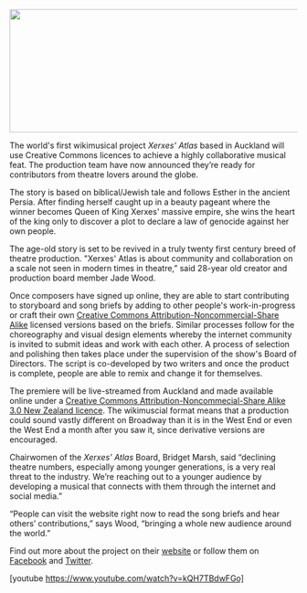 <html><body><p style="text-align:center;"><a href="http://creativecommons.org.nz/wp-content/uploads/2011/03/xerxesatlas.jpg"><img class="alignleft size-full wp-image-848" title="xerxesatlas" src="http://creativecommons.org.nz/wp-content/uploads/2011/03/xerxesatlas.jpg" alt="" width="552" height="216"></a></p>

The world's first wikimusical project <em>Xerxes’ Atlas</em> based in Auckland will use Creative Commons licences to achieve a highly collaborative musical feat. The production team have now announced they’re ready for contributors from theatre lovers around the globe.



The story is based on biblical/Jewish tale and follows Esther in the ancient Persia. After finding herself caught up in a beauty pageant where the winner becomes Queen of King Xerxes' massive empire, she wins the heart of the king only to discover a plot to declare a law of genocide against her own people.



The age-old story is set to be revived in a truly twenty first century breed of theatre production. "Xerxes' Atlas is about community and collaboration on a scale not seen in modern times in theatre,” said 28-year old creator and production board member Jade Wood.



Once composers have signed up online, they are able to start contributing to storyboard and song briefs by adding to other people's work-in-progress or craft their own <a href="http://creativecommons.org/licenses/by-nc-sa/3.0/" target="_self">Creative Commons Attribution-Noncommercial-Share Alike</a> licensed versions based on the briefs. Similar processes follow for the choreography and visual design elements whereby the internet community is invited to submit ideas and work with each other. A process of selection and polishing then takes place under the supervision of the show's Board of Directors. The script is co-developed by two writers and once the product is complete, people are able to remix and change it for themselves.



The premiere will be live-streamed from Auckland and made available online under a <a href="http://creativecommons.org/licenses/by-nc-sa/3.0/nz/deed.en" target="_self">Creative Commons Attribution-Noncommecial-Share Alike 3.0 New Zealand licence</a>. The wikimuscial format means that a production could sound vastly different on Broadway than it is in the West End or even the West End a month after you saw it, since derivative versions are encouraged.



Chairwomen of the <em>Xerxes’ Atlas</em> Board, Bridget Marsh, said “declining theatre numbers, especially among younger generations, is a very real threat to the industry. We’re reaching out to a younger audience by developing a musical that connects with them through the internet and social media.”



“People can visit the website right now to read the song briefs and hear others’ contributions,” says Wood, “bringing a whole new audience around the world.”



Find out more about the project on their <a href="http://wikimusical.com/" target="_self">website</a> or follow them on <a href="https://www.facebook.com/pages/Xerxes-Atlas-The-Worlds-1st-open-source-musical/178315106862" target="_self">Facebook</a> and <a href="http://twitter.com/#%21/XerxesAtlas" target="_self">Twitter</a>.



[youtube https://www.youtube.com/watch?v=kQH7TBdwFGo]</body></html>